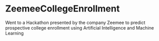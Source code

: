 # ZeemeeCollegeEnrollment
Went to a Hackathon presented by the company Zeemee to predict prospective college enrollment using Artificial Intelligence and Machine Learning
